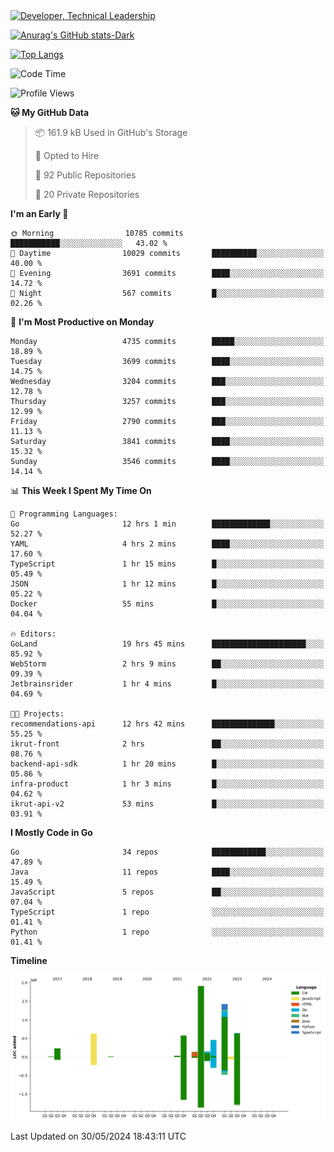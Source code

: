 <div>
  <a href="https://www.linkedin.com/in/arielpineiro/" target="_blank" rel="nofollow noopener noreferrer">
    <img src="https://img.shields.io/badge/-LinkedIn-%230077B5?style=for-the-badge&logo=linkedin&logoColor=white" alt="Developer, Technical Leadership" title="Ariel Piñeiro">
  </a>
</div>

[![Anurag's GitHub stats-Dark](https://github-readme-stats.vercel.app/api?username=arielsrv&show_icons=true&theme=dark#gh-dark-mode-only)](https://github.com/anuraghazra/github-readme-stats#gh-dark-mode-only)

[![Top Langs](https://github-readme-stats.vercel.app/api/top-langs/?username=arielsrv&layout=compact&langs_count=10&theme=dark#gh-dark-mode-only)](https://github.com/anuraghazra/github-readme-stats&theme=dark#gh-dark-mode-only)

<!--START_SECTION:waka-->
![Code Time](http://img.shields.io/badge/Code%20Time-914%20hrs%2029%20mins-blue)

![Profile Views](http://img.shields.io/badge/Profile%20Views-1-blue)

**🐱 My GitHub Data** 

> 📦 161.9 kB Used in GitHub's Storage 
 > 
> 💼 Opted to Hire
 > 
> 📜 92 Public Repositories 
 > 
> 🔑 20 Private Repositories 
 > 
**I'm an Early 🐤** 

```text
🌞 Morning                10785 commits       ███████████░░░░░░░░░░░░░░   43.02 % 
🌆 Daytime                10029 commits       ██████████░░░░░░░░░░░░░░░   40.00 % 
🌃 Evening                3691 commits        ████░░░░░░░░░░░░░░░░░░░░░   14.72 % 
🌙 Night                  567 commits         █░░░░░░░░░░░░░░░░░░░░░░░░   02.26 % 
```
📅 **I'm Most Productive on Monday** 

```text
Monday                   4735 commits        █████░░░░░░░░░░░░░░░░░░░░   18.89 % 
Tuesday                  3699 commits        ████░░░░░░░░░░░░░░░░░░░░░   14.75 % 
Wednesday                3204 commits        ███░░░░░░░░░░░░░░░░░░░░░░   12.78 % 
Thursday                 3257 commits        ███░░░░░░░░░░░░░░░░░░░░░░   12.99 % 
Friday                   2790 commits        ███░░░░░░░░░░░░░░░░░░░░░░   11.13 % 
Saturday                 3841 commits        ████░░░░░░░░░░░░░░░░░░░░░   15.32 % 
Sunday                   3546 commits        ████░░░░░░░░░░░░░░░░░░░░░   14.14 % 
```


📊 **This Week I Spent My Time On** 

```text
💬 Programming Languages: 
Go                       12 hrs 1 min        █████████████░░░░░░░░░░░░   52.27 % 
YAML                     4 hrs 2 mins        ████░░░░░░░░░░░░░░░░░░░░░   17.60 % 
TypeScript               1 hr 15 mins        █░░░░░░░░░░░░░░░░░░░░░░░░   05.49 % 
JSON                     1 hr 12 mins        █░░░░░░░░░░░░░░░░░░░░░░░░   05.22 % 
Docker                   55 mins             █░░░░░░░░░░░░░░░░░░░░░░░░   04.04 % 

🔥 Editors: 
GoLand                   19 hrs 45 mins      █████████████████████░░░░   85.92 % 
WebStorm                 2 hrs 9 mins        ██░░░░░░░░░░░░░░░░░░░░░░░   09.39 % 
Jetbrainsrider           1 hr 4 mins         █░░░░░░░░░░░░░░░░░░░░░░░░   04.69 % 

🐱‍💻 Projects: 
recommendations-api      12 hrs 42 mins      ██████████████░░░░░░░░░░░   55.25 % 
ikrut-front              2 hrs               ██░░░░░░░░░░░░░░░░░░░░░░░   08.76 % 
backend-api-sdk          1 hr 20 mins        █░░░░░░░░░░░░░░░░░░░░░░░░   05.86 % 
infra-product            1 hr 3 mins         █░░░░░░░░░░░░░░░░░░░░░░░░   04.62 % 
ikrut-api-v2             53 mins             █░░░░░░░░░░░░░░░░░░░░░░░░   03.91 % 
```

**I Mostly Code in Go** 

```text
Go                       34 repos            ████████████░░░░░░░░░░░░░   47.89 % 
Java                     11 repos            ████░░░░░░░░░░░░░░░░░░░░░   15.49 % 
JavaScript               5 repos             ██░░░░░░░░░░░░░░░░░░░░░░░   07.04 % 
TypeScript               1 repo              ░░░░░░░░░░░░░░░░░░░░░░░░░   01.41 % 
Python                   1 repo              ░░░░░░░░░░░░░░░░░░░░░░░░░   01.41 % 
```



**Timeline**

![Lines of Code chart](https://raw.githubusercontent.com/arielsrv/arielsrv/main/assets/bar_graph.png)


 Last Updated on 30/05/2024 18:43:11 UTC
<!--END_SECTION:waka-->

